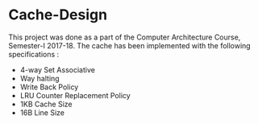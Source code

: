 # Cache-Design

This project was done as a part of the Computer Architecture Course, Semester-I 2017-18. 
The cache has been implemented with the following specifications :
* 4-way Set Associative 
* Way halting
* Write Back Policy
* LRU Counter Replacement Policy
* 1KB Cache Size 
* 16B Line Size 

